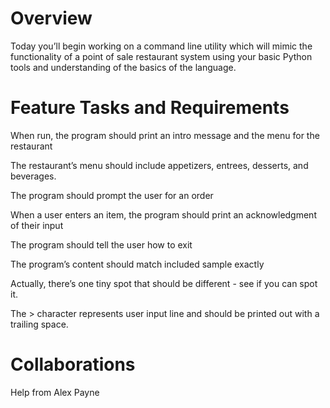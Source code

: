# Overview

Today you’ll begin working on a command line utility which will mimic the functionality of a point of sale restaurant system using your basic Python tools and understanding of the basics of the language.

# Feature Tasks and Requirements

When run, the program should print an intro message and the menu for the restaurant

The restaurant’s menu should include appetizers, entrees, desserts, and beverages.

The program should prompt the user for an order

When a user enters an item, the program should print an acknowledgment of their input

The program should tell the user how to exit

The program’s content should match included sample exactly

Actually, there’s one tiny spot that should be different - see if you can spot it.

The > character represents user input line and should be printed out with a trailing space.

# Collaborations

Help from Alex Payne
